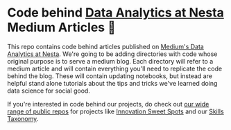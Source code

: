 # Code behind [Data Analytics at Nesta](https://medium.com/data-analytics-at-nesta) Medium Articles :wave:

This repo contains code behind articles published on [Medium's Data Analytics at Nesta](https://medium.com/data-analytics-at-nesta). We're going to be adding directories with code whose original purpose is to serve a medium blog. Each directory will refer to a medium article and will contain everything you'll need to replicate the code behind the blog. These will contain updating notebooks, but instead are helpful stand alone tutorials about the tips and tricks we've learned doing data science for social good. 

If you're interested in code behind our projects, do check out [our wide range of public repos](https://github.com/nestauk) for projects like [Innovation Sweet Spots](https://github.com/nestauk/innovation_sweet_spots) and our [Skills Taxonomy](https://github.com/nestauk/skills-taxonomy-v2).   